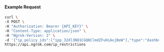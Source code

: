 <!-- Code generated for API Clients. DO NOT EDIT. -->

#### Example Request

```bash
curl \
-X POST \
-H "Authorization: Bearer {API_KEY}" \
-H "Content-Type: application/json" \
-H "Ngrok-Version: 2" \
-d '{"ip_policy_ids":["ipp_32dl3NO1CGQ8ClmdZFuHiAxjBeW"],"type":"dashboard"}' \
https://api.ngrok.com/ip_restrictions
```
